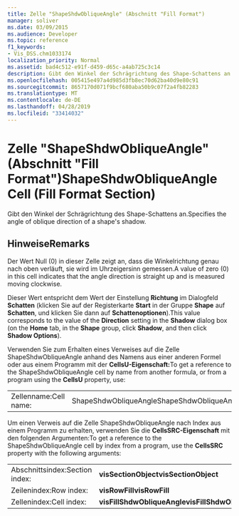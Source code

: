 ```yaml
---
title: Zelle "ShapeShdwObliqueAngle" (Abschnitt "Fill Format")
manager: soliver
ms.date: 03/09/2015
ms.audience: Developer
ms.topic: reference
f1_keywords:
- Vis_DSS.chm1033174
localization_priority: Normal
ms.assetid: bad4c512-e91f-d459-d65c-a4ab725c3c14
description: Gibt den Winkel der Schrägrichtung des Shape-Schattens an.
ms.openlocfilehash: 005415e497a4d985d3fb8ec70d62ba40d9e80c91
ms.sourcegitcommit: 8657170d071f9bcf680aba50b9c07f2a4fb82283
ms.translationtype: MT
ms.contentlocale: de-DE
ms.lasthandoff: 04/28/2019
ms.locfileid: "33414032"
---
```

# <a name="shapeshdwobliqueangle-cell-fill-format-section"></a><span data-ttu-id="94861-103">Zelle "ShapeShdwObliqueAngle" (Abschnitt "Fill Format")</span><span class="sxs-lookup"><span data-stu-id="94861-103">ShapeShdwObliqueAngle Cell (Fill Format Section)</span></span>

<span data-ttu-id="94861-104">Gibt den Winkel der Schrägrichtung des Shape-Schattens an.</span><span class="sxs-lookup"><span data-stu-id="94861-104">Specifies the angle of oblique direction of a shape's shadow.</span></span>
  
## <a name="remarks"></a><span data-ttu-id="94861-105">Hinweise</span><span class="sxs-lookup"><span data-stu-id="94861-105">Remarks</span></span>

<span data-ttu-id="94861-106">Der Wert Null (0) in dieser Zelle zeigt an, dass die Winkelrichtung genau nach oben verläuft, sie wird im Uhrzeigersinn gemessen.</span><span class="sxs-lookup"><span data-stu-id="94861-106">A value of zero (0) in this cell indicates that the angle direction is straight up and is measured moving clockwise.</span></span>
  
<span data-ttu-id="94861-107">Dieser Wert entspricht dem Wert der Einstellung **Richtung** im Dialogfeld **Schatten** (klicken Sie auf der Registerkarte **Start** in der Gruppe **Shape** auf **Schatten**, und klicken Sie dann auf **Schattenoptionen**).</span><span class="sxs-lookup"><span data-stu-id="94861-107">This value corresponds to the value of the **Direction** setting in the **Shadow** dialog box (on the **Home** tab, in the **Shape** group, click **Shadow**, and then click **Shadow Options**).</span></span>
  
<span data-ttu-id="94861-108">Verwenden Sie zum Erhalten eines Verweises auf die Zelle ShapeShdwObliqueAngle anhand des Namens aus einer anderen Formel oder aus einem Programm mit der **CellsU-Eigenschaft:**</span><span class="sxs-lookup"><span data-stu-id="94861-108">To get a reference to the ShapeShdwObliqueAngle cell by name from another formula, or from a program using the **CellsU** property, use:</span></span> 
  
|||
|:-----|:-----|
| <span data-ttu-id="94861-109">Zellenname:</span><span class="sxs-lookup"><span data-stu-id="94861-109">Cell name:</span></span>  <br/> | <span data-ttu-id="94861-110">ShapeShdwObliqueAngle</span><span class="sxs-lookup"><span data-stu-id="94861-110">ShapeShdwObliqueAngle</span></span>  <br/> |
   
<span data-ttu-id="94861-111">Um einen Verweis auf die Zelle ShapeShdwObliqueAngle nach Index aus einem Programm zu erhalten, verwenden Sie die **CellsSRC-Eigenschaft** mit den folgenden Argumenten:</span><span class="sxs-lookup"><span data-stu-id="94861-111">To get a reference to the ShapeShdwObliqueAngle cell by index from a program, use the **CellsSRC** property with the following arguments:</span></span> 
  
|||
|:-----|:-----|
| <span data-ttu-id="94861-112">Abschnittsindex:</span><span class="sxs-lookup"><span data-stu-id="94861-112">Section index:</span></span>  <br/> |<span data-ttu-id="94861-113">**visSectionObject**</span><span class="sxs-lookup"><span data-stu-id="94861-113">**visSectionObject**</span></span> <br/> |
| <span data-ttu-id="94861-114">Zeilenindex:</span><span class="sxs-lookup"><span data-stu-id="94861-114">Row index:</span></span>  <br/> |<span data-ttu-id="94861-115">**visRowFill**</span><span class="sxs-lookup"><span data-stu-id="94861-115">**visRowFill**</span></span> <br/> |
| <span data-ttu-id="94861-116">Zellenindex:</span><span class="sxs-lookup"><span data-stu-id="94861-116">Cell index:</span></span>  <br/> |<span data-ttu-id="94861-117">**visFillShdwObliqueAngle**</span><span class="sxs-lookup"><span data-stu-id="94861-117">**visFillShdwObliqueAngle**</span></span> <br/> |
   

